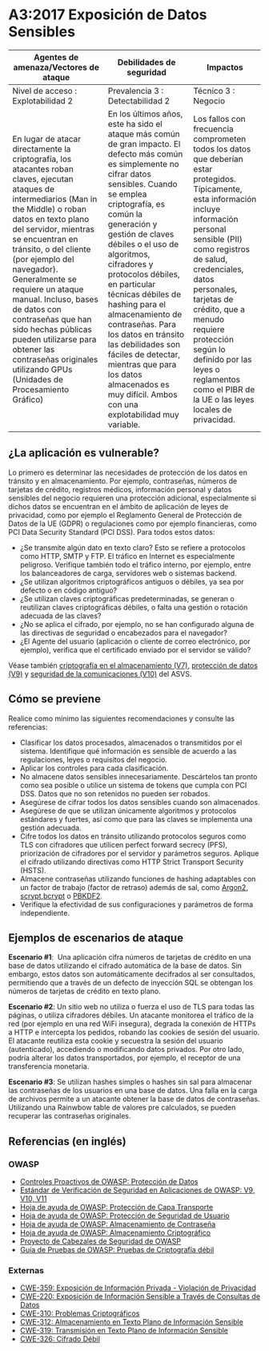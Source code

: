 # A3:2017 Exposición de Datos Sensibles

| Agentes de amenaza/Vectores de ataque | Debilidades de seguridad         |      Impactos       |
| -- | -- | -- |
| Nivel de acceso : Explotabilidad 2    | Prevalencia 3 : Detectabilidad 2 | Técnico 3 : Negocio |
| En lugar de atacar directamente la criptografía, los atacantes roban claves, ejecutan ataques de intermediarios (Man in the Middle) o roban datos en texto plano del servidor, mientras se encuentran en tránsito, o del cliente (por ejemplo del navegador). Generalmente se requiere un ataque manual. Incluso, bases de datos con contraseñas que han sido hechas públicas pueden utilizarse para obtener las contraseñas originales utilizando GPUs (Unidades de Procesamiento Gráfico)| En los últimos años, este ha sido el ataque más común de gran impacto. El defecto más común es simplemente no cifrar datos sensibles. Cuando se emplea criptografía, es común la generación y gestión de claves débiles o el uso de algoritmos, cifradores y protocolos débiles, en particular técnicas débiles de hashing para el almacenamiento de contraseñas. Para los datos en tránsito las debilidades son fáciles de detectar, mientras que para los datos almacenados es muy difícil. Ambos con una explotabilidad muy variable. | Los fallos con frecuencia comprometen todos los datos que deberían estar protegidos. Típicamente, esta información incluye información personal sensible (PII) como registros de salud, credenciales, datos personales, tarjetas de crédito, que a menudo requiere protección según lo definido por las leyes o reglamentos como el PIBR de la UE o las leyes locales de privacidad. |

## ¿La aplicación es vulnerable?

Lo primero es determinar las necesidades de protección de los datos en tránsito y en almacenamiento. Por ejemplo, contraseñas, números de tarjetas de crédito, registros médicos, información personal y datos sensibles del negocio requieren una protección adicional, especialmente si dichos datos se encuentran en el ámbito de aplicación de leyes de privacidad, como por ejemplo el Reglamento General de Protección de Datos de la UE (GDPR) o regulaciones como por ejemplo financieras, como PCI Data Security Standard (PCI DSS). Para todos estos datos:

* ¿Se transmite algún dato en texto claro? Esto se refiere a protocolos como HTTP, SMTP y FTP. El tráfico en Internet es especialmente peligroso. Verifique también todo el tráfico interno, por ejemplo, entre los balanceadores de carga, servidores web o sistemas backend.
* ¿Se utilizan algoritmos criptográficos antiguos o débiles, ya sea por defecto o en código antiguo?
* ¿Se utilizan claves criptográficas predeterminadas, se generan o reutilizan claves criptográficas débiles, o falta una gestión o rotación adecuada de las claves?
* ¿No se aplica el cifrado, por ejemplo, no se han configurado alguna de las directivas de seguridad o encabezados para el navegador?
* ¿El Agente del usuario (aplicación o cliente de correo electrónico, por ejemplo), verifica que el certificado enviado por el servidor se válido?

Véase también [criptografía en el almacenamiento (V7)](https://www.owasp.org/index.php/ASVS_V7_Cryptography), [protección de datos (V9)](https://www.owasp.org/index.php/ASVS_V9_Data_rotection) y [seguridad de la comunicaciones (V10)](https://www.owasp.org/index.php/ASVS_V10_Communications) del ASVS.

## Cómo se previene

Realice como mínimo las siguientes recomendaciones y consulte las referencias:

* Clasificar los datos procesados, almacenados o transmitidos por el sistema. Identifique qué información es sensible de acuerdo a las regulaciones, leyes o requisitos del negocio.
* Aplicar los controles para cada clasificación.
* No almacene datos sensibles innecesariamente. Descártelos tan pronto como sea posible o utilice un sistema de tokens que cumpla con PCI DSS. Datos que no son retenidos no pueden ser robados.
* Asegúrese de cifrar todos los datos sensibles cuando son almacenados.
* Asegúrese de que se utilizan únicamente algoritmos y protocolos estándares  y fuertes, así como que para las claves se implementa una gestión adecuada.
* Cifre todos los datos en tránsito utilizando protocolos seguros como TLS con cifradores que utilicen perfect forward secrecy (PFS), priorización de cifradores por el servidor y parámetros seguros. Aplique el cifrado utilizando directivas como HTTP Strict Transport Security (HSTS).
* Almacene contraseñas utilizando funciones de hashing adaptables con un factor de trabajo (factor de retraso) además de sal, como [Argon2](https://www.cryptolux.org/index.php/Argon2), [scrypt](https://wikipedia.org/wiki/Scrypt),[bcrypt](https://wikipedia.org/wiki/Bcrypt) o [PBKDF2](https://wikipedia.org/wiki/PBKDF2).
* Verifique la efectividad de sus configuraciones y parámetros de forma independiente.


## Ejemplos de escenarios de ataque

**Escenario #1**:  Una aplicación cifra números de tarjetas de crédito en una base de datos utilizando el cifrado automática de la base de datos. Sin embargo, estos datos son automáticamente decifrados al ser consultados, permitiendo que a través de un defecto de inyección SQL se obtengan los números de tarjetas de crédito en texto plano. 

**Escenario #2**: Un sitio web no utiliza o fuerza el uso de TLS para todas las páginas, o utiliza cifradores débiles. Un atacante monitorea el tráfico de la red (por ejemplo en una red WiFi insegura), degrada la conexión de HTTPs a HTTP e intercepta los pedidos, robando las cookies de sesión del usuario. El atacante reutiliza esta cookie y secuestra la sesión del usuario (autenticado), accediendo o modificando datos privados. Por otro lado, podría alterar los datos transportados, por ejemplo, el receptor de una transferencia monetaria.

**Escenario #3**: Se utilizan hashes simples o hashes sin sal para almacenar las contraseñas de los usuarios en una base de datos. Una falla en la carga de archivos permite a un atacante obtener la base de datos de contraseñas. Utilizando una Rainwbow table de valores pre calculados, se pueden recuperar las contraseñas originales.

## Referencias (en inglés)

### OWASP

* [Controles Proactivos de OWASP: Protección de Datos](https://www.owasp.org/index.php/OWASP_Proactive_Controls#7:_Protect_Data)
* [Estándar de Verificación de Seguridad en Aplicaciones de OWASP: V9, V10, V11](https://www.owasp.org/index.php/Category:OWASP_Application_Security_Verification_Standard_Project)
* [Hoja de ayuda de OWASP: Protección de Capa Transporte](https://www.owasp.org/index.php/Transport_Layer_Protection_Cheat_Sheet)
* [Hoja de ayuda de OWASP: Protección de Seguridad de Usuario](https://www.owasp.org/index.php/User_Privacy_Protection_Cheat_Sheet)
* [Hoja de ayuda de OWASP: Almacenamiento de Contraseña](https://www.owasp.org/index.php/Password_Storage_Cheat_Sheet)
* [Hoja de ayuda de OWASP: Almacenamiento Criptográfico](https://www.owasp.org/index.php/Cryptographic_Storage_Cheat_Sheet)
* [Proyecto de Cabezales de Seguridad de OWASP](https://www.owasp.org/index.php/OWASP_Secure_Headers_Project)
* [Guía de Pruebas de OWASP: Pruebas de Criptografía débil](https://www.owasp.org/index.php/Testing_for_weak_Cryptography)

### Externas

* [CWE-359: Exposición de Información Privada - Violación de Privacidad](https://cwe.mitre.org/data/definitions/359.html)
* [CWE-220: Exposición de Información Sensible a Través de Consultas de Datos](https://cwe.mitre.org/data/definitions/220.html)
* [CWE-310: Problemas Criptográficos](https://cwe.mitre.org/data/definitions/310.html)
* [CWE-312: Almacenamiento en Texto Plano de Información Sensible](https://cwe.mitre.org/data/definitions/312.html)
* [CWE-319: Transmisión en Texto Plano de Información Sensible](https://cwe.mitre.org/data/definitions/319.html)
* [CWE-326: Cifrado Débil](https://cwe.mitre.org/data/definitions/326.html)
